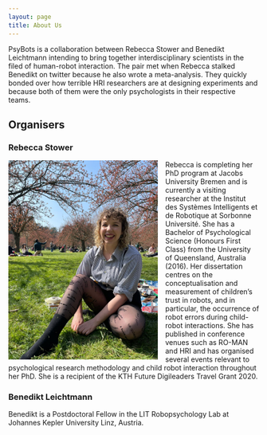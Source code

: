 ```yaml
---
layout: page
title: About Us
---
```


PsyBots is a collaboration between Rebecca Stower and Benedikt Leichtmann intending to bring together interdisciplinary scientists in the filed of human-robot interaction. The pair met when Rebecca stalked Benedikt on twitter because he also wrote a meta-analysis. They quickly bonded over how terrible HRI researchers are at designing experiments and because both of them were the only psychologists in their respective teams. 

## Organisers

### Rebecca Stower

<img style="float: left; padding-right:15px" src="/assets/img/IMG-20210404-WA0024.jpg" alt="Rebecca Stower" width="300"/>

Rebecca is completing her PhD program at Jacobs University Bremen and is currently a visiting researcher at the Institut des Systèmes Intelligents et de Robotique at Sorbonne Université. She has a Bachelor of Psychological Science (Honours First Class) from the University of Queensland, Australia (2016). Her dissertation centres on the conceptualisation and measurement of children’s trust in robots, and in particular, the occurrence of robot errors during child-robot interactions. She has published in conference venues such as RO-MAN and HRI and has organised several events relevant to psychological research methodology and child robot interaction throughout her PhD. She is a recipient of the KTH Future Digileaders Travel Grant 2020.

### Benedikt Leichtmann

Benedikt is a Postdoctoral Fellow in the LIT Robopsychology Lab at Johannes Kepler University Linz, Austria.
